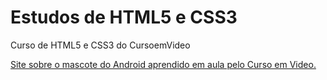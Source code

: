 # Estudos de HTML5 e CSS3
 Curso de HTML5 e CSS3 do CursoemVideo

<a href="https://caetano346.github.io/Estudos-de-HTML5-e-CSS3/Módulo-02/Desafio-004/android.html">Site sobre o mascote do Android aprendido em aula pelo Curso em Video.</a>

